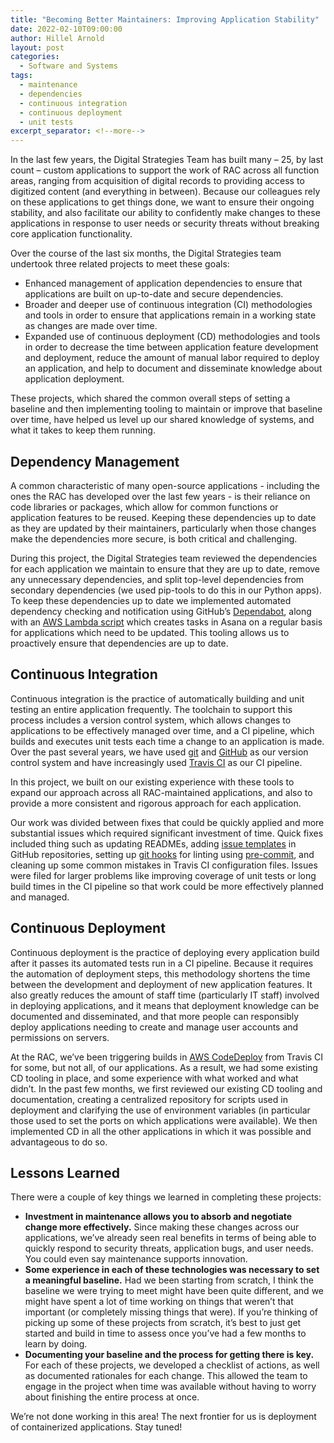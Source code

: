```yaml
---
title: "Becoming Better Maintainers: Improving Application Stability"
date: 2022-02-10T09:00:00
author: Hillel Arnold
layout: post
categories:
  - Software and Systems
tags:
  - maintenance
  - dependencies
  - continuous integration
  - continuous deployment
  - unit tests
excerpt_separator: <!--more-->
---
```

In the last few years, the Digital Strategies Team has built many – 25, by last count – custom applications to support the work of RAC across all function areas, ranging from acquisition of digital records to providing access to digitized content (and everything in between). Because our colleagues rely on these applications to get things done, we want to ensure their ongoing stability, and also facilitate our ability to confidently make changes to these applications in response to user needs or security threats without breaking core application functionality.

Over the course of the last six months, the Digital Strategies team undertook three related projects to meet these goals:
- Enhanced management of application dependencies to ensure that applications are built on up-to-date and secure dependencies.
- Broader and deeper use of continuous integration (CI) methodologies and tools in order to ensure that applications remain in a working state as changes are made over time.
- Expanded use of continuous deployment (CD) methodologies and tools in order to decrease the time between application feature development and deployment, reduce the amount of manual labor required to deploy an application, and help to document and disseminate knowledge about application deployment.

These projects, which shared the common overall steps of setting a baseline and then implementing tooling to maintain or improve that baseline over time, have helped us level up our shared knowledge of systems, and what it takes to keep them running.
<!--more-->

## Dependency Management

A common characteristic of many open-source applications - including the ones the RAC has developed over the last few years - is their reliance on code libraries or packages, which allow for common functions or application features to be reused. Keeping these dependencies up to date as they are updated by their maintainers, particularly when those changes make the dependencies more secure, is both critical and challenging.

During this project, the Digital Strategies team reviewed the dependencies for each application we maintain to ensure that they are up to date, remove any unnecessary dependencies, and split top-level dependencies from secondary dependencies (we used pip-tools to do this in our Python apps). To keep these dependencies up to date we implemented automated dependency checking and notification using GitHub’s [Dependabot](https://github.com/dependabot), along with an [AWS Lambda script](https://github.com/RockefellerArchiveCenter/dependency_tasks) which creates tasks in Asana on a regular basis for applications which need to be updated. This tooling allows us to proactively ensure that dependencies are up to date.

## Continuous Integration

Continuous integration is the practice of automatically building and unit testing an entire application frequently. The toolchain to support this process includes a version control system, which allows changes to applications to be effectively managed over time, and a CI pipeline, which builds and executes unit tests each time a change to an application is made. Over the past several years, we have used [git](https://git-scm.com/) and [GitHub](https://github.com/) as our version control system and have increasingly used [Travis CI](https://www.travis-ci.com/) as our CI pipeline.

In this project, we built on our existing experience with these tools to expand our approach across all RAC-maintained applications, and also to provide a more consistent and rigorous approach for each application.

Our work was divided between fixes that could be quickly applied and more substantial issues which required significant investment of time. Quick fixes included thing such as updating READMEs, adding [issue templates](https://docs.github.com/en/communities/using-templates-to-encourage-useful-issues-and-pull-requests/configuring-issue-templates-for-your-repository) in GitHub repositories, setting up [git hooks](https://git-scm.com/book/en/v2/Customizing-Git-Git-Hooks) for linting using [pre-commit](https://pre-commit.com/), and cleaning up some common mistakes in Travis CI configuration files. Issues were filed for larger problems like improving coverage of unit tests or long build times in the CI pipeline so that work could be more effectively planned and managed.

## Continuous Deployment

Continuous deployment is the practice of deploying every application build after it passes its automated tests run in a CI pipeline. Because it requires the automation of deployment steps, this methodology shortens the time between the development and deployment of new application features. It also greatly reduces the amount of staff time (particularly IT staff) involved in deploying applications, and it means that deployment knowledge can be documented and disseminated, and that more people can responsibly deploy applications needing to create and manage user accounts and permissions on servers.

At the RAC, we’ve been triggering builds in [AWS CodeDeploy](https://aws.amazon.com/codedeploy/) from Travis CI for some, but not all, of our applications. As a result, we had some existing CD tooling in place, and some experience with what worked and what didn’t. In the past few months, we first reviewed our existing CD tooling and documentation, creating a centralized repository for scripts used in deployment and clarifying the use of environment variables (in particular those used to set the ports on which applications were available). We then implemented CD in all the other applications in which it was possible and advantageous to do so.

## Lessons Learned

There were a couple of key things we learned in completing these projects:
- **Investment in maintenance allows you to absorb and negotiate change more effectively.** Since making these changes across our applications, we’ve already seen real benefits in terms of being able to quickly respond to security threats, application bugs, and user needs. You could even say maintenance supports innovation.
- **Some experience in each of these technologies was necessary to set a meaningful baseline.** Had we been starting from scratch, I think the baseline we were trying to meet might have been quite different, and we might have spent a lot of time working on things that weren’t that important (or completely missing things that were). If you’re thinking of picking up some of these projects from scratch, it’s best to just get started and build in time to assess once you’ve had a few months to learn by doing.
- **Documenting your baseline and the process for getting there is key.** For each of these projects, we developed a checklist of actions, as well as documented rationales for each change. This allowed the team to engage in the project when time was available without having to worry about finishing the entire process at once.

We’re not done working in this area! The next frontier for us is deployment of containerized applications. Stay tuned!
